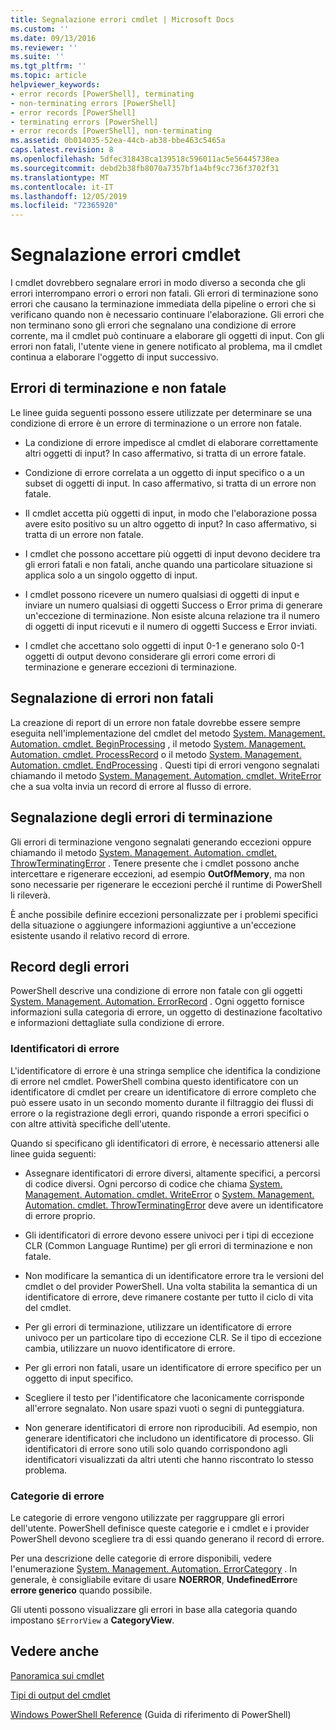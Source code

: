 ```yaml
---
title: Segnalazione errori cmdlet | Microsoft Docs
ms.custom: ''
ms.date: 09/13/2016
ms.reviewer: ''
ms.suite: ''
ms.tgt_pltfrm: ''
ms.topic: article
helpviewer_keywords:
- error records [PowerShell], terminating
- non-terminating errors [PowerShell]
- error records [PowerShell]
- terminating errors [PowerShell]
- error records [PowerShell], non-terminating
ms.assetid: 0b014035-52ea-44cb-ab38-bbe463c5465a
caps.latest.revision: 8
ms.openlocfilehash: 5dfec318438ca139518c596011ac5e56445738ea
ms.sourcegitcommit: debd2b38fb8070a7357bf1a4bf9cc736f3702f31
ms.translationtype: MT
ms.contentlocale: it-IT
ms.lasthandoff: 12/05/2019
ms.locfileid: "72365920"
---
```

# <a name="cmdlet-error-reporting"></a>Segnalazione errori cmdlet

I cmdlet dovrebbero segnalare errori in modo diverso a seconda che gli errori interrompano errori o errori non fatali. Gli errori di terminazione sono errori che causano la terminazione immediata della pipeline o errori che si verificano quando non è necessario continuare l'elaborazione. Gli errori che non terminano sono gli errori che segnalano una condizione di errore corrente, ma il cmdlet può continuare a elaborare gli oggetti di input. Con gli errori non fatali, l'utente viene in genere notificato al problema, ma il cmdlet continua a elaborare l'oggetto di input successivo.

## <a name="terminating-and-nonterminating-errors"></a>Errori di terminazione e non fatale

Le linee guida seguenti possono essere utilizzate per determinare se una condizione di errore è un errore di terminazione o un errore non fatale.

- La condizione di errore impedisce al cmdlet di elaborare correttamente altri oggetti di input? In caso affermativo, si tratta di un errore fatale.

- Condizione di errore correlata a un oggetto di input specifico o a un subset di oggetti di input. In caso affermativo, si tratta di un errore non fatale.

- Il cmdlet accetta più oggetti di input, in modo che l'elaborazione possa avere esito positivo su un altro oggetto di input? In caso affermativo, si tratta di un errore non fatale.

- I cmdlet che possono accettare più oggetti di input devono decidere tra gli errori fatali e non fatali, anche quando una particolare situazione si applica solo a un singolo oggetto di input.

- I cmdlet possono ricevere un numero qualsiasi di oggetti di input e inviare un numero qualsiasi di oggetti Success o Error prima di generare un'eccezione di terminazione. Non esiste alcuna relazione tra il numero di oggetti di input ricevuti e il numero di oggetti Success e Error inviati.

- I cmdlet che accettano solo oggetti di input 0-1 e generano solo 0-1 oggetti di output devono considerare gli errori come errori di terminazione e generare eccezioni di terminazione.

## <a name="reporting-nonterminating-errors"></a>Segnalazione di errori non fatali

La creazione di report di un errore non fatale dovrebbe essere sempre eseguita nell'implementazione del cmdlet del metodo [System. Management. Automation. cmdlet. BeginProcessing](/dotnet/api/System.Management.Automation.Cmdlet.BeginProcessing) , il metodo [System. Management. Automation. cmdlet. ProcessRecord](/dotnet/api/System.Management.Automation.Cmdlet.ProcessRecord) o il metodo [System. Management. Automation. cmdlet. EndProcessing](/dotnet/api/System.Management.Automation.Cmdlet.EndProcessing) . Questi tipi di errori vengono segnalati chiamando il metodo [System. Management. Automation. cmdlet. WriteError](/dotnet/api/System.Management.Automation.Cmdlet.WriteError) che a sua volta invia un record di errore al flusso di errore.

## <a name="reporting-terminating-errors"></a>Segnalazione degli errori di terminazione

Gli errori di terminazione vengono segnalati generando eccezioni oppure chiamando il metodo [System. Management. Automation. cmdlet. ThrowTerminatingError](/dotnet/api/System.Management.Automation.Cmdlet.ThrowTerminatingError) . Tenere presente che i cmdlet possono anche intercettare e rigenerare eccezioni, ad esempio **OutOfMemory**, ma non sono necessarie per rigenerare le eccezioni perché il runtime di PowerShell li rileverà.

È anche possibile definire eccezioni personalizzate per i problemi specifici della situazione o aggiungere informazioni aggiuntive a un'eccezione esistente usando il relativo record di errore.

## <a name="error-records"></a>Record degli errori

PowerShell descrive una condizione di errore non fatale con gli oggetti [System. Management. Automation. ErrorRecord](/dotnet/api/System.Management.Automation.ErrorRecord) . Ogni oggetto fornisce informazioni sulla categoria di errore, un oggetto di destinazione facoltativo e informazioni dettagliate sulla condizione di errore.

### <a name="error-identifiers"></a>Identificatori di errore

L'identificatore di errore è una stringa semplice che identifica la condizione di errore nel cmdlet.
PowerShell combina questo identificatore con un identificatore di cmdlet per creare un identificatore di errore completo che può essere usato in un secondo momento durante il filtraggio dei flussi di errore o la registrazione degli errori, quando risponde a errori specifici o con altre attività specifiche dell'utente.

Quando si specificano gli identificatori di errore, è necessario attenersi alle linee guida seguenti:

- Assegnare identificatori di errore diversi, altamente specifici, a percorsi di codice diversi. Ogni percorso di codice che chiama [System. Management. Automation. cmdlet. WriteError](/dotnet/api/System.Management.Automation.Cmdlet.WriteError) o [System. Management. Automation. cmdlet. ThrowTerminatingError](/dotnet/api/System.Management.Automation.Cmdlet.ThrowTerminatingError) deve avere un identificatore di errore proprio.

- Gli identificatori di errore devono essere univoci per i tipi di eccezione CLR (Common Language Runtime) per gli errori di terminazione e non fatale.

- Non modificare la semantica di un identificatore errore tra le versioni del cmdlet o del provider PowerShell. Una volta stabilita la semantica di un identificatore di errore, deve rimanere costante per tutto il ciclo di vita del cmdlet.

- Per gli errori di terminazione, utilizzare un identificatore di errore univoco per un particolare tipo di eccezione CLR. Se il tipo di eccezione cambia, utilizzare un nuovo identificatore di errore.

- Per gli errori non fatali, usare un identificatore di errore specifico per un oggetto di input specifico.

- Scegliere il testo per l'identificatore che laconicamente corrisponde all'errore segnalato. Non usare spazi vuoti o segni di punteggiatura.

- Non generare identificatori di errore non riproducibili. Ad esempio, non generare identificatori che includono un identificatore di processo. Gli identificatori di errore sono utili solo quando corrispondono agli identificatori visualizzati da altri utenti che hanno riscontrato lo stesso problema.

### <a name="error-categories"></a>Categorie di errore

Le categorie di errore vengono utilizzate per raggruppare gli errori dell'utente. PowerShell definisce queste categorie e i cmdlet e i provider PowerShell devono scegliere tra di essi quando generano il record di errore.

Per una descrizione delle categorie di errore disponibili, vedere l'enumerazione [System. Management. Automation. ErrorCategory](/dotnet/api/System.Management.Automation.ErrorCategory) . In generale, è consigliabile evitare di usare **NOERROR**, **UndefinedError**e **errore generico** quando possibile.

Gli utenti possono visualizzare gli errori in base alla categoria quando impostano `$ErrorView` a **CategoryView**.

## <a name="see-also"></a>Vedere anche

[Panoramica sui cmdlet](./cmdlet-overview.md)

[Tipi di output del cmdlet](./types-of-cmdlet-output.md)

[Windows PowerShell Reference](../windows-powershell-reference.md) (Guida di riferimento di PowerShell)
